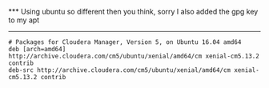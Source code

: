 *** Using ubuntu so different then you think, sorry
I also added the gpg key to my apt 
***
```
# Packages for Cloudera Manager, Version 5, on Ubuntu 16.04 amd64       
deb [arch=amd64] http://archive.cloudera.com/cm5/ubuntu/xenial/amd64/cm xenial-cm5.13.2 contrib
deb-src http://archive.cloudera.com/cm5/ubuntu/xenial/amd64/cm xenial-cm5.13.2 contrib
                                                                                           
```